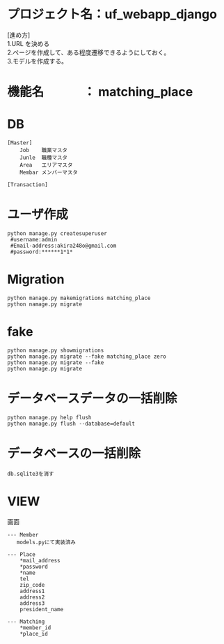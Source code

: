 # プロジェクト名：uf_webapp_django

[進め方]  
1.URL を決める  
2.ページを作成して、ある程度遷移できるようにしておく。  
3.モデルを作成する。  


# 機能名　　　 ： matching_place


# DB
    [Master]
        Job    職業マスタ
        Junle  職種マスタ
        Area   エリアマスタ
        Membar メンバーマスタ

    [Transaction]

# ユーザ作成

    python manage.py createsuperuser
     #username:admin
     #Email-address:akira248o@gmail.com
     #password:******1*1*

# Migration

    python manage.py makemigrations matching_place
    python namage.py migrate


# fake
    python manage.py showmigrations
    python manage.py migrate --fake matching_place zero
    python manage.py migrate --fake
    python manage.py migrate

# データベースデータの一括削除
    python manage.py help flush
    python manage.py flush --database=default


# データベースの一括削除

    db.sqlite3を消す


# VIEW
画面

    --- Member
       models.pyにて実装済み
    
    --- Place
    	*mail_address
    	*password
    	*name
    	tel
    	zip_code
    	address1
    	address2
    	address3
    	president_name
    
    --- Matching
    	*member_id
    	*place_id

